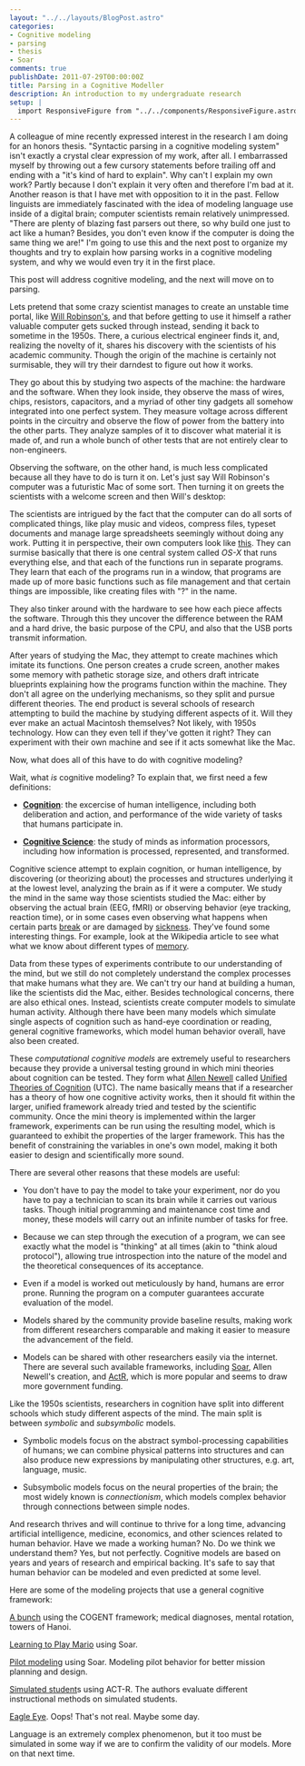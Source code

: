 ```yaml
---
layout: "../../layouts/BlogPost.astro"
categories:
- Cognitive modeling
- parsing
- thesis
- Soar
comments: true
publishDate: 2011-07-29T00:00:00Z
title: Parsing in a Cognitive Modeller
description: An introduction to my undergraduate research
setup: |
  import ResponsiveFigure from "../../components/ResponsiveFigure.astro"
---
```


A colleague of mine recently expressed interest in the research I am doing for an honors thesis. "Syntactic parsing in a cognitive modeling system" isn't exactly a crystal clear expression of my work, after all. I embarrassed myself by throwing out a few cursory statements before trailing off and ending with a "it's kind of hard to explain". Why can't I explain my own work? Partly because I don't explain it very often and therefore I'm bad at it. Another reason is that I have met with opposition to it in the past. Fellow linguists are immediately fascinated with the idea of modeling language use inside of a digital brain; computer scientists remain relatively unimpressed. "There are plenty of blazing fast parsers out there, so why build one just to act like a human? Besides, you don't even know if the computer is doing the same thing we are!" I'm going to use this and the next post to organize my thoughts and try to explain how parsing works in a cognitive modeling system, and why we would even try it in the first place.

This post will address cognitive modeling, and the next will move on to parsing.

Lets pretend that some crazy scientist manages to create an unstable time portal, like [Will Robinson's](http://www.imdb.com/title/tt0120738/), and that before getting to use it himself a rather valuable computer gets sucked through instead, sending it back to sometime in the 1950s. There, a curious electrical engineer finds it, and, realizing the novelty of it, shares his discovery with the scientists of his academic community. Though the origin of the machine is certainly not surmisable, they will try their darndest to figure out how it works.

They go about this by studying two aspects of the machine: the hardware and the software. When they look inside, they observe the mass of wires, chips, resistors, capacitors, and a myriad of other tiny gadgets all somehow integrated into one perfect system. They measure voltage across different points in the circuitry and observe the flow of power from the battery into the other parts. They analyze samples of it to discover what material it is made of, and run a whole bunch of other tests that are not entirely clear to non-engineers.

Observing the software, on the other hand, is much less complicated because all they have to do is turn it on. Let's just say Will Robinson's computer was a futuristic Mac of some sort. Then turning it on greets the scientists with a welcome screen and then Will's desktop:


<ResponsiveFigure
    class_="center"
    src="/assets/blog/wills_desktop.jpg"
    alt="Screenshot of Will's Mac desktop. The dock, several desktop icons, and several open windows are visible."
    title="Will's desktop. Sure, it looks normal to us now..." />

The scientists are intrigued by the fact that the computer can do all sorts of complicated things, like play music and videos, compress files, typeset documents and manage large spreadsheets seemingly without doing any work. Putting it in perspective, their own computers look like [this](http://www.computersciencelab.com/ComputerHistory/HistoryPt3.htm). They can surmise basically that there is one central system called *OS-X* that runs everything else, and that each of the functions run in separate programs. They learn that each of the programs run in a window, that programs are made up of more basic functions such as file management and that certain things are impossible, like creating files with "?" in the name.

They also tinker around with the hardware to see how each piece affects the software. Through this they uncover the difference between the RAM and a hard drive, the basic purpose of the CPU, and also that the USB ports transmit information.

After years of studying the Mac, they attempt to create machines which imitate its functions. One person creates a crude screen, another makes some memory with pathetic storage size, and others draft intricate blueprints explaining how the programs function within the machine. They don't all agree on the underlying mechanisms, so they split and pursue different theories. The end product is several schools of research attempting to build the machine by studying different aspects of it. Will they ever make an actual Macintosh themselves? Not likely, with 1950s technology. How can they even tell if they've gotten it right? They can experiment with their own machine and see if it acts somewhat like the Mac.

<ResponsiveFigure
    class_="center"
    src="/assets/blog/hardware_v_software.png"
    alt="Left: the inside of a computer with capacitors and other electronic parts showing. Right: the Mac desktop animating the opening or closing of a application window."
    title="The scientists study the hardware and software inside of the futuristic Mac" />

Now, what does all of this have to do with cognitive modeling?

Wait, what *is* cognitive modeling? To explain that, we first need a few definitions:

* [**Cognition**](https://en.wikipedia.org/wiki/Cognition): the excercise of human intelligence, including both deliberation and action, and performance of the wide variety of tasks that humans participate in.

* [**Cognitive Science**](http://en.wikipedia.org/wiki/Cognitive_science): the study of minds as information processors, including how information is processed, represented, and transformed.

Cognitive science attempt to explain cognition, or human intelligence, by discovering (or theorizing about) the processes and structures underlying it at the lowest level, analyzing the brain as if it were a computer. We study the mind in the same way those scientists studied the Mac: either by observing the actual brain (EEG, fMRI) or observing behavior (eye tracking, reaction time), or in some cases even observing what happens when certain parts [break](http://en.wikipedia.org/wiki/Phineas_Gage) or are damaged by [sickness](http://en.wikipedia.org/wiki/Aphasia). They've found some interesting things. For example, look at the Wikipedia article to see what what we know about different types of [memory](http://en.wikipedia.org/wiki/Memory).

<ResponsiveFigure
    class_="center"
    src="images/content_images/biology_v_cognition.png"
    alt="Left: Brain imaging showing active parts of the brain. Right: A chart illustrating the results of an experiment measuring the response times of a human under different stimuli."
    title="Cognitive scientists study and imitate the physical and behavioral aspects of the human mind" />

Data from these types of experiments contribute to our understanding of the mind, but we still do not completely understand the complex processes that make humans what they are. We can't try our hand at building a human, like the scientists did the Mac, either. Besides technological concerns, there are also ethical ones. Instead, scientists create computer models to simulate human activity. Although there have been many models which simulate single aspects of cognition such as hand-eye coordination or reading, general cognitive frameworks, which model human behavior overall, have also been created.

These *computational cognitive models* are extremely useful to researchers because they provide a universal testing ground in which mini theories about cognition can be tested. They form what [Allen Newell](http://en.wikipedia.org/wiki/Allen_Newell) called [Unified Theories of Cognition](http://en.wikipedia.org/wiki/Unified_theory_of_cognition) (UTC). The name basically means that if a researcher has a theory of how one cognitive activity works, then it should fit within the larger, unified framework already tried and tested by the scientific community. Once the mini theory is implemented within the larger framework, experiments can be run using the resulting model, which is guaranteed to exhibit the properties of the larger framework. This has the benefit of constraining the variables in one's own model, making it both easier to design and scientifically more sound.

There are several other reasons that these models are useful:

* You don't have to pay the model to take your experiment, nor do you have to pay a technician to scan its brain while it carries out various tasks. Though initial programming and maintenance cost time and money, these models will carry out an infinite number of tasks for free.

* Because we can step through the execution of a program, we can see exactly what the model is "thinking" at all times (akin to "think aloud protocol"), allowing true introspection into the nature of the model and the theoretical consequences of its acceptance.

* Even if a model is worked out meticulously by hand, humans are error prone. Running the program on a computer guarantees accurate evaluation of the model.

* Models shared by the community provide baseline results, making work from different researchers comparable and making it easier to measure the advancement of the field.

* Models can be shared with other researchers easily via the internet. There are several such available frameworks, including [Soar](http://sitemaker.umich.edu/soar/home), Allen Newell's creation, and [ActR](http://act-r.psy.cmu.edu/), which is more popular and seems to draw more government funding.

Like the 1950s scientists, researchers in cognition have split into different schools which study different aspects of the mind. The main split is between *symbolic* and *subsymbolic* models.

* Symbolic models focus on the abstract symbol-processing capabilities of humans; we can combine physical patterns into structures and can also produce new expressions by manipulating other structures, e.g. art, language, music.

* Subsymbolic models focus on the neural properties of the brain; the most widely known is *connectionism*, which models complex behavior through connections between simple nodes.

And research thrives and will continue to thrive for a long time, advancing artificial intelligence, medicine, economics, and other sciences related to human behavior. Have we made a working human? No. Do we think we understand them? Yes, but not perfectly. Cognitive models are based on years and years of research and empirical backing. It's safe to say that human behavior can be modeled and even predicted at some level.

Here are some of the modeling projects that use a general cognitive framework:

[A bunch](http://cogent.psyc.bbk.ac.uk/) using the COGENT framework; medical diagnoses, mental rotation, towers of Hanoi.

[Learning to Play Mario](http://sitemaker.umich.edu/soar/files/mohan.pdf) using Soar.

[Pilot modeling](http://www.isi.edu/soar/soar-ifor-project.html) using Soar. Modeling pilot behavior for better mission planning and design.

[Simulated student](http://act-r.psy.cmu.edu/publications/pubinfo.php?id=359)s using ACT-R. The authors evaluate different instructional methods on simulated students.

[Eagle Eye](http://www.eagleeyemovie.com/). Oops! That's not real. Maybe some day.

Language is an extremely complex phenomenon, but it too must be simulated in some way if we are to confirm the validity of our models. More on that next time.
